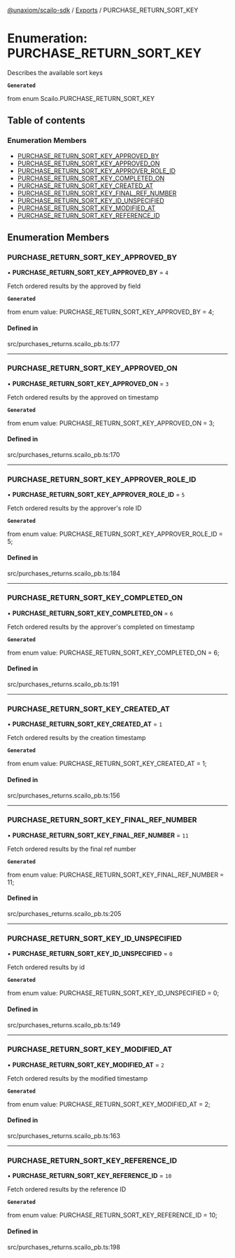 [@unaxiom/scailo-sdk](../README.md) / [Exports](../modules.md) / PURCHASE\_RETURN\_SORT\_KEY

# Enumeration: PURCHASE\_RETURN\_SORT\_KEY

Describes the available sort keys

**`Generated`**

from enum Scailo.PURCHASE_RETURN_SORT_KEY

## Table of contents

### Enumeration Members

- [PURCHASE\_RETURN\_SORT\_KEY\_APPROVED\_BY](PURCHASE_RETURN_SORT_KEY.md#purchase_return_sort_key_approved_by)
- [PURCHASE\_RETURN\_SORT\_KEY\_APPROVED\_ON](PURCHASE_RETURN_SORT_KEY.md#purchase_return_sort_key_approved_on)
- [PURCHASE\_RETURN\_SORT\_KEY\_APPROVER\_ROLE\_ID](PURCHASE_RETURN_SORT_KEY.md#purchase_return_sort_key_approver_role_id)
- [PURCHASE\_RETURN\_SORT\_KEY\_COMPLETED\_ON](PURCHASE_RETURN_SORT_KEY.md#purchase_return_sort_key_completed_on)
- [PURCHASE\_RETURN\_SORT\_KEY\_CREATED\_AT](PURCHASE_RETURN_SORT_KEY.md#purchase_return_sort_key_created_at)
- [PURCHASE\_RETURN\_SORT\_KEY\_FINAL\_REF\_NUMBER](PURCHASE_RETURN_SORT_KEY.md#purchase_return_sort_key_final_ref_number)
- [PURCHASE\_RETURN\_SORT\_KEY\_ID\_UNSPECIFIED](PURCHASE_RETURN_SORT_KEY.md#purchase_return_sort_key_id_unspecified)
- [PURCHASE\_RETURN\_SORT\_KEY\_MODIFIED\_AT](PURCHASE_RETURN_SORT_KEY.md#purchase_return_sort_key_modified_at)
- [PURCHASE\_RETURN\_SORT\_KEY\_REFERENCE\_ID](PURCHASE_RETURN_SORT_KEY.md#purchase_return_sort_key_reference_id)

## Enumeration Members

### PURCHASE\_RETURN\_SORT\_KEY\_APPROVED\_BY

• **PURCHASE\_RETURN\_SORT\_KEY\_APPROVED\_BY** = ``4``

Fetch ordered results by the approved by field

**`Generated`**

from enum value: PURCHASE_RETURN_SORT_KEY_APPROVED_BY = 4;

#### Defined in

src/purchases_returns.scailo_pb.ts:177

___

### PURCHASE\_RETURN\_SORT\_KEY\_APPROVED\_ON

• **PURCHASE\_RETURN\_SORT\_KEY\_APPROVED\_ON** = ``3``

Fetch ordered results by the approved on timestamp

**`Generated`**

from enum value: PURCHASE_RETURN_SORT_KEY_APPROVED_ON = 3;

#### Defined in

src/purchases_returns.scailo_pb.ts:170

___

### PURCHASE\_RETURN\_SORT\_KEY\_APPROVER\_ROLE\_ID

• **PURCHASE\_RETURN\_SORT\_KEY\_APPROVER\_ROLE\_ID** = ``5``

Fetch ordered results by the approver's role ID

**`Generated`**

from enum value: PURCHASE_RETURN_SORT_KEY_APPROVER_ROLE_ID = 5;

#### Defined in

src/purchases_returns.scailo_pb.ts:184

___

### PURCHASE\_RETURN\_SORT\_KEY\_COMPLETED\_ON

• **PURCHASE\_RETURN\_SORT\_KEY\_COMPLETED\_ON** = ``6``

Fetch ordered results by the approver's completed on timestamp

**`Generated`**

from enum value: PURCHASE_RETURN_SORT_KEY_COMPLETED_ON = 6;

#### Defined in

src/purchases_returns.scailo_pb.ts:191

___

### PURCHASE\_RETURN\_SORT\_KEY\_CREATED\_AT

• **PURCHASE\_RETURN\_SORT\_KEY\_CREATED\_AT** = ``1``

Fetch ordered results by the creation timestamp

**`Generated`**

from enum value: PURCHASE_RETURN_SORT_KEY_CREATED_AT = 1;

#### Defined in

src/purchases_returns.scailo_pb.ts:156

___

### PURCHASE\_RETURN\_SORT\_KEY\_FINAL\_REF\_NUMBER

• **PURCHASE\_RETURN\_SORT\_KEY\_FINAL\_REF\_NUMBER** = ``11``

Fetch ordered results by the final ref number

**`Generated`**

from enum value: PURCHASE_RETURN_SORT_KEY_FINAL_REF_NUMBER = 11;

#### Defined in

src/purchases_returns.scailo_pb.ts:205

___

### PURCHASE\_RETURN\_SORT\_KEY\_ID\_UNSPECIFIED

• **PURCHASE\_RETURN\_SORT\_KEY\_ID\_UNSPECIFIED** = ``0``

Fetch ordered results by id

**`Generated`**

from enum value: PURCHASE_RETURN_SORT_KEY_ID_UNSPECIFIED = 0;

#### Defined in

src/purchases_returns.scailo_pb.ts:149

___

### PURCHASE\_RETURN\_SORT\_KEY\_MODIFIED\_AT

• **PURCHASE\_RETURN\_SORT\_KEY\_MODIFIED\_AT** = ``2``

Fetch ordered results by the modified timestamp

**`Generated`**

from enum value: PURCHASE_RETURN_SORT_KEY_MODIFIED_AT = 2;

#### Defined in

src/purchases_returns.scailo_pb.ts:163

___

### PURCHASE\_RETURN\_SORT\_KEY\_REFERENCE\_ID

• **PURCHASE\_RETURN\_SORT\_KEY\_REFERENCE\_ID** = ``10``

Fetch ordered results by the reference ID

**`Generated`**

from enum value: PURCHASE_RETURN_SORT_KEY_REFERENCE_ID = 10;

#### Defined in

src/purchases_returns.scailo_pb.ts:198
